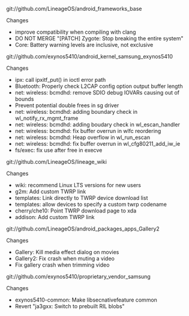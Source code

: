 
git://github.com/LineageOS/android_frameworks_base

Changes
- improve compatibility when compiling with clang
- DO NOT MERGE "[PATCH] Zygote: Stop breaking the entire system"
- Core: Battery warning levels are inclusive, not exclusive

git://github.com/exynos5410/android_kernel_samsung_exynos5410

Changes
- ipx: call ipxitf_put() in ioctl error path
- Bluetooth: Properly check L2CAP config option output buffer length
- net: wireless: bcmdhd: remove SDIO debug IOVARs causing out of bounds
- Prevent potential double frees in sg driver
- net: wireless: bcmdhd: adding boundary check in wl_notify_rx_mgmt_frame
- net: wireless: bcmdhd: adding boudary check in wl_escan_handler
- net: wireless: bcmdhd: fix buffer overrun in wlfc reordering
- net: wireless: bcmdhd: Heap overflow in wl_run_escan
- net: wireless: bcmdhd: fix buffer overrun in wl_cfg80211_add_iw_ie
- fs/exec: fix use after free in execve

git://github.com/LineageOS/lineage_wiki

Changes
- wiki: recommend Linux LTS versions for new users
- g2m: Add custom TWRP link
- templates: Link directly to TWRP device download list
- templates: allow devices to specify a custom twrp codename
- cherry/che10: Point TWRP download page to xda
- addison: Add custom TWRP link

git://github.com/LineageOS/android_packages_apps_Gallery2

Changes
- Gallery: Kill media effect dialog on movies
- Gallery2: Fix crash when muting a video
- Fix gallery crash when trimming video

git://github.com/exynos5410/proprietary_vendor_samsung

Changes
- exynos5410-common: Make libsecnativefeature common
- Revert "ja3gxx: Switch to prebuilt RIL blobs"
